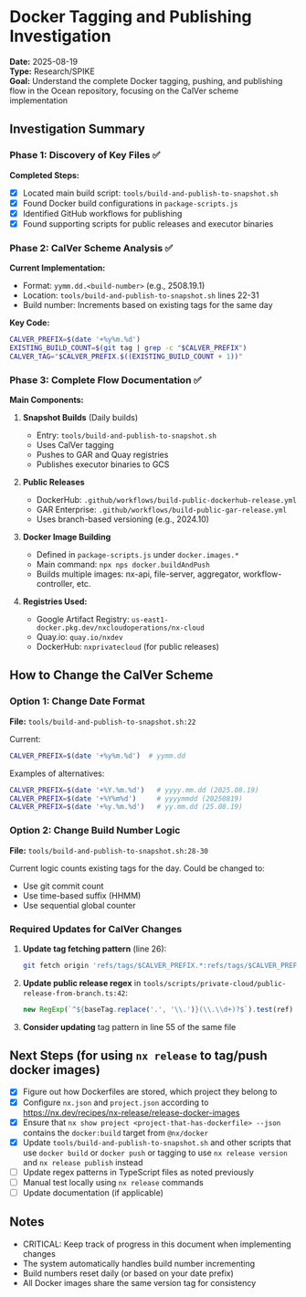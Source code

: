 # Docker Tagging and Publishing Investigation

**Date:** 2025-08-19  
**Type:** Research/SPIKE  
**Goal:** Understand the complete Docker tagging, pushing, and publishing flow in the Ocean repository, focusing on the CalVer scheme implementation

## Investigation Summary

### Phase 1: Discovery of Key Files ✅

**Completed Steps:**
- [x] Located main build script: `tools/build-and-publish-to-snapshot.sh`
- [x] Found Docker build configurations in `package-scripts.js`
- [x] Identified GitHub workflows for publishing
- [x] Found supporting scripts for public releases and executor binaries

### Phase 2: CalVer Scheme Analysis ✅

**Current Implementation:**
- Format: `yymm.dd.<build-number>` (e.g., 2508.19.1)
- Location: `tools/build-and-publish-to-snapshot.sh` lines 22-31
- Build number: Increments based on existing tags for the same day

**Key Code:**
```bash
CALVER_PREFIX=$(date '+%y%m.%d')
EXISTING_BUILD_COUNT=$(git tag | grep -c "$CALVER_PREFIX")
CALVER_TAG="$CALVER_PREFIX.$((EXISTING_BUILD_COUNT + 1))"
```

### Phase 3: Complete Flow Documentation ✅

**Main Components:**

1. **Snapshot Builds** (Daily builds)
   - Entry: `tools/build-and-publish-to-snapshot.sh`
   - Uses CalVer tagging
   - Pushes to GAR and Quay registries
   - Publishes executor binaries to GCS

2. **Public Releases**
   - DockerHub: `.github/workflows/build-public-dockerhub-release.yml`
   - GAR Enterprise: `.github/workflows/build-public-gar-release.yml`
   - Uses branch-based versioning (e.g., 2024.10)

3. **Docker Image Building**
   - Defined in `package-scripts.js` under `docker.images.*`
   - Main command: `npx nps docker.buildAndPush`
   - Builds multiple images: nx-api, file-server, aggregator, workflow-controller, etc.

4. **Registries Used:**
   - Google Artifact Registry: `us-east1-docker.pkg.dev/nxcloudoperations/nx-cloud`
   - Quay.io: `quay.io/nxdev`
   - DockerHub: `nxprivatecloud` (for public releases)

## How to Change the CalVer Scheme

### Option 1: Change Date Format
**File:** `tools/build-and-publish-to-snapshot.sh:22`

Current:
```bash
CALVER_PREFIX=$(date '+%y%m.%d')  # yymm.dd
```

Examples of alternatives:
```bash
CALVER_PREFIX=$(date '+%Y.%m.%d')   # yyyy.mm.dd (2025.08.19)
CALVER_PREFIX=$(date '+%Y%m%d')     # yyyymmdd (20250819)
CALVER_PREFIX=$(date '+%y.%m.%d')   # yy.mm.dd (25.08.19)
```

### Option 2: Change Build Number Logic
**File:** `tools/build-and-publish-to-snapshot.sh:28-30`

Current logic counts existing tags for the day. Could be changed to:
- Use git commit count
- Use time-based suffix (HHMM)
- Use sequential global counter

### Required Updates for CalVer Changes

1. **Update tag fetching pattern** (line 26):
   ```bash
   git fetch origin 'refs/tags/$CALVER_PREFIX.*:refs/tags/$CALVER_PREFIX.*'
   ```

2. **Update public release regex** in `tools/scripts/private-cloud/public-release-from-branch.ts:42`:
   ```typescript
   new RegExp(`^${baseTag.replace('.', '\\.')}(\\.\\d+)?$`).test(ref)
   ```

3. **Consider updating** tag pattern in line 55 of the same file

## Next Steps (for using `nx release` to tag/push docker images)

- [x] Figure out how Dockerfiles are stored, which project they belong to
- [x] Configure `nx.json` and `project.json` according to https://nx.dev/recipes/nx-release/release-docker-images
- [x] Ensure that `nx show project <project-that-has-dockerfile> --json` contains the `docker:build` target from `@nx/docker`
- [x] Update `tools/build-and-publish-to-snapshot.sh` and other scripts that use `docker build` or `docker push` or tagging to use `nx release version` and `nx release publish` instead
- [ ] Update regex patterns in TypeScript files as noted previously
- [ ] Manual test locally using `nx release` commands
- [ ] Update documentation (if applicable)

## Notes

- CRITICAL: Keep track of progress in this document when implementing changes
- The system automatically handles build number incrementing
- Build numbers reset daily (or based on your date prefix)
- All Docker images share the same version tag for consistency
